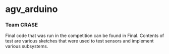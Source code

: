 # agv_arduino

### Team CRASE

Final code that was run in the competition can be found in Final. Contents of test are various sketches that were used to test sensors and implement various subsystems.

